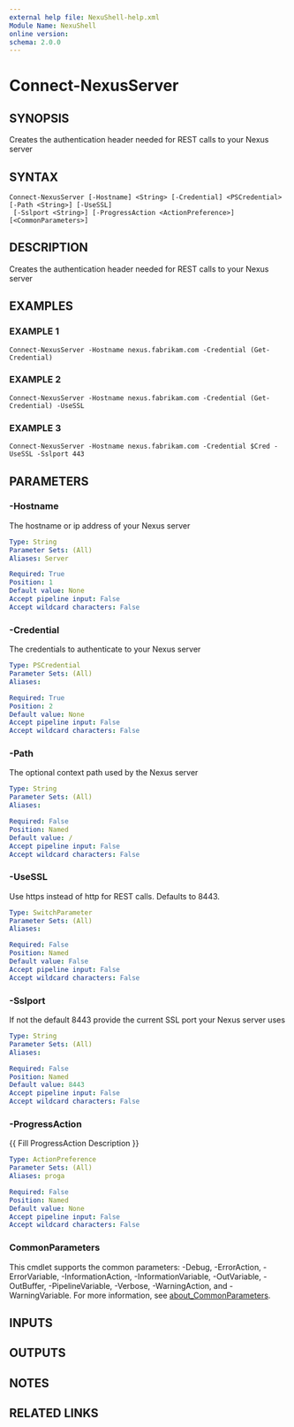 ```yaml
---
external help file: NexuShell-help.xml
Module Name: NexuShell
online version:
schema: 2.0.0
---
```


# Connect-NexusServer

## SYNOPSIS
Creates the authentication header needed for REST calls to your Nexus server

## SYNTAX

```
Connect-NexusServer [-Hostname] <String> [-Credential] <PSCredential> [-Path <String>] [-UseSSL]
 [-Sslport <String>] [-ProgressAction <ActionPreference>] [<CommonParameters>]
```

## DESCRIPTION
Creates the authentication header needed for REST calls to your Nexus server

## EXAMPLES

### EXAMPLE 1
```
Connect-NexusServer -Hostname nexus.fabrikam.com -Credential (Get-Credential)
```

### EXAMPLE 2
```
Connect-NexusServer -Hostname nexus.fabrikam.com -Credential (Get-Credential) -UseSSL
```

### EXAMPLE 3
```
Connect-NexusServer -Hostname nexus.fabrikam.com -Credential $Cred -UseSSL -Sslport 443
```

## PARAMETERS

### -Hostname
The hostname or ip address of your Nexus server

```yaml
Type: String
Parameter Sets: (All)
Aliases: Server

Required: True
Position: 1
Default value: None
Accept pipeline input: False
Accept wildcard characters: False
```

### -Credential
The credentials to authenticate to your Nexus server

```yaml
Type: PSCredential
Parameter Sets: (All)
Aliases:

Required: True
Position: 2
Default value: None
Accept pipeline input: False
Accept wildcard characters: False
```

### -Path
The optional context path used by the Nexus server

```yaml
Type: String
Parameter Sets: (All)
Aliases:

Required: False
Position: Named
Default value: /
Accept pipeline input: False
Accept wildcard characters: False
```

### -UseSSL
Use https instead of http for REST calls.
Defaults to 8443.

```yaml
Type: SwitchParameter
Parameter Sets: (All)
Aliases:

Required: False
Position: Named
Default value: False
Accept pipeline input: False
Accept wildcard characters: False
```

### -Sslport
If not the default 8443 provide the current SSL port your Nexus server uses

```yaml
Type: String
Parameter Sets: (All)
Aliases:

Required: False
Position: Named
Default value: 8443
Accept pipeline input: False
Accept wildcard characters: False
```

### -ProgressAction
{{ Fill ProgressAction Description }}

```yaml
Type: ActionPreference
Parameter Sets: (All)
Aliases: proga

Required: False
Position: Named
Default value: None
Accept pipeline input: False
Accept wildcard characters: False
```

### CommonParameters
This cmdlet supports the common parameters: -Debug, -ErrorAction, -ErrorVariable, -InformationAction, -InformationVariable, -OutVariable, -OutBuffer, -PipelineVariable, -Verbose, -WarningAction, and -WarningVariable. For more information, see [about_CommonParameters](http://go.microsoft.com/fwlink/?LinkID=113216).

## INPUTS

## OUTPUTS

## NOTES

## RELATED LINKS
